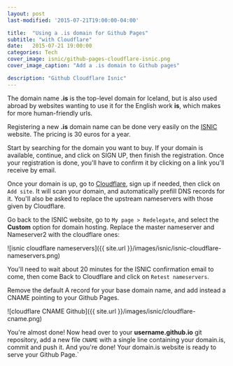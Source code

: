 ```yaml
---
layout: post
last-modified: '2015-07-21T19:00:00-04:00'

title:  "Using a .is domain for Github Pages"
subtitle: "with Cloudflare"
date:   2015-07-21 19:00:00
categories: Tech
cover_image: isnic/github-pages-cloudflare-isnic.png
cover_image_caption: "Add a .is domain to Github pages"

description: "Github Cloudflare Isnic"
---
```


The domain name **.is** is the top-level domain for Iceland, but is also used
abroad by websites wanting to use it for the English work **is**, which makes for more human-friendly urls.


Registering a new **.is** domain name can be done very easily on the
[ISNIC](https://www.isnic.is/en/) website. The pricing is 30 euros for a year.

<!--more-->

Start by searching for the domain you want to buy.  If your domain is available,
continue, and click on SIGN UP, then finish the registration. Once your
registration is done, you'll have to confirm it by
clicking on a link you'll receive by email.


Once your domain is up, go to [Cloudflare](https://www.cloudflare.com), sign up
if needed, then click on `Add site`. It will scan your domain, and
automatically prefill DNS records for it. You'll
also be asked to replace the upstream nameservers with those given by
Cloudflare.

Go back to the ISNIC website, go to `My page > Redelegate`, and select the
**Custom** option for domain hosting. Replace the master nameserver and
Nameserver2 with the cloudflare ones:


![isnic cloudflare nameservers]({{ site.url }}/images/isnic/isnic-cloudflare-nameservers.png)


You'll need to wait about 20 minutes for the ISNIC confirmation email to come,
then come Back to Cloudflare and click on `Retest nameservers`.

Remove the default A record for your base domain name, and add instead
a CNAME pointing to your Github Pages.


![cloudflare CNAME Github]({{ site.url }}/images/isnic/cloudflare-cname.png)


You're almost done! Now head over to your **username.github.io** git repository,
add a new file `CNAME` with a single line containing your domain.is, commit and
push it. And you're done! Your domain.is website is ready to serve your Github
Page.`
